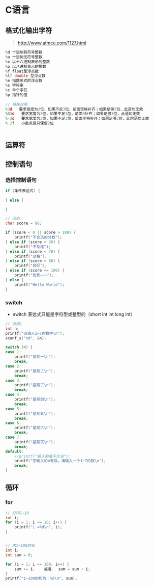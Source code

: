 # C语言

## 格式化输出字符

> http://www.atmcu.com/1127.html

``` c
%d 十进制有符号整数
%u 十进制无符号整数
%x 以十六进制表示的整数
%o 以八进制表示的整数
%f float型浮点数
%lf double 型浮点数
%e 指数形式的浮点数
%s 字符串
%c 单个字符
%p 指针的值
    
// 特殊应用
%3d   要求宽度为3位，如果不足3位，前面空格补齐；如果足够3位，此语句无效
%03d   要求宽度为3位，如果不足3位，前面0补齐；如果足够3位，此语句无效
%-3d   要求宽度为3位，如果不足3位，后面空格补齐；如果足够3位，此时语句无效
%.2f   小数点后只保留2位 
    
```



## 运算符

## 控制语句

### 选择控制语句

``` c
if (条件表达式) {
	
} else {

}
```

``` c
// 示例：
char score = 88;

if (score < 0 || score > 100) {
	printf("不合法的分数");
} else if (score < 60) {
	printf("不及格");
} else if (score < 70) {
	printf("及格");
} else if (score < 80) {
	printf("良好");
} else if (score <= 100) {
	printf("优秀~~~");
} else {
	printf("Hello World");
}
```



### switch

+ switch  表达式只能是字符型或整型的（short int int long int）

``` c
// 示例1
int n;
printf("请输入1~7的数字\n");
scanf_s("%d", &n);

switch (n) {
case 1:
	printf("星期一\n");
	break;
case 2:
	printf("星期二\n");
	break;
case 3:
	printf("星期三\n");
	break;
case 4:
	printf("星期四\n");
	break;
case 5:
	printf("星期五\n");
	break;
case 6:
	printf("星期六\n");
	break;
case 7:
	printf("星期天\n");
	break;
default:
	//printf("输入的值不合法");
	printf("您输入的n有误，请输入一个1~7的数\n");
	break;
}
```



## 循环

### for

``` c
// 打印1~10
int i;
for (i = 1; i <= 10; i++) {
	printf("i =%d\n", i);
}


// 求1~100的和
int i;
int sum = 0;

for (i = 1; i <= 100; i++) {
	sum += i;    或者   sum = sum + i;
}
printf("1~100的和为：%d\n", sum);
```

